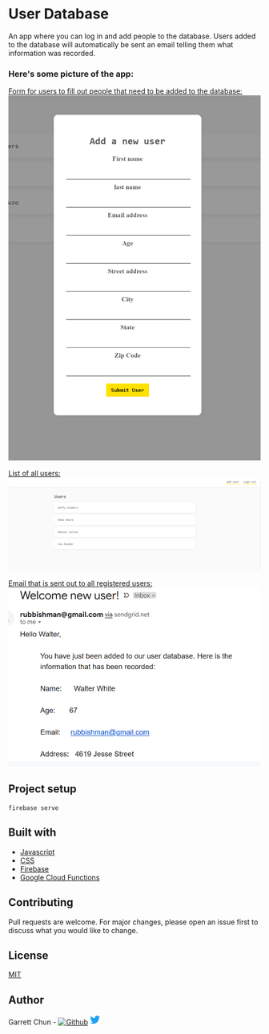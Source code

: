 # User Database

An app where you can log in and add people to the database. Users added to the database will automatically be sent an email telling them what information was recorded.

### Here's some picture of the app:

<u>Form for users to fill out people that need to be added to the database:</u>
![newUserForm](./public/assets/newUser.png)


<u>List of all users:</u>
![userList](./public/assets/userList.png)



<u>Email that is sent out to all registered users:</u>
![sentEmail](./public/assets/email.png)

## Project setup

```
firebase serve
```

## Built with

- [Javascript](https://developer.mozilla.org/en/JavaScript)
- [CSS](https://developer.mozilla.org/en-US/docs/Web/CSS)
- [Firebase](https://firebase.google.com/)
- [Google Cloud Functions](https://firebase.google.com/docs/functions)

## Contributing

Pull requests are welcome. For major changes, please open an issue first to discuss what you would like to change.

## License

[MIT](https://choosealicense.com/licenses/mit/)

## Author

Garrett Chun - [![Github][1.1]][1] [![Twitter][1.2]][2]

[1.1]: http://i.imgur.com/9I6NRUm.png
[1.2]: ./public/assets/twitter20.png
[1]: https://github.com/KapakahiCoder
[2]: http://www.twitter.com/KapakahiCoder
